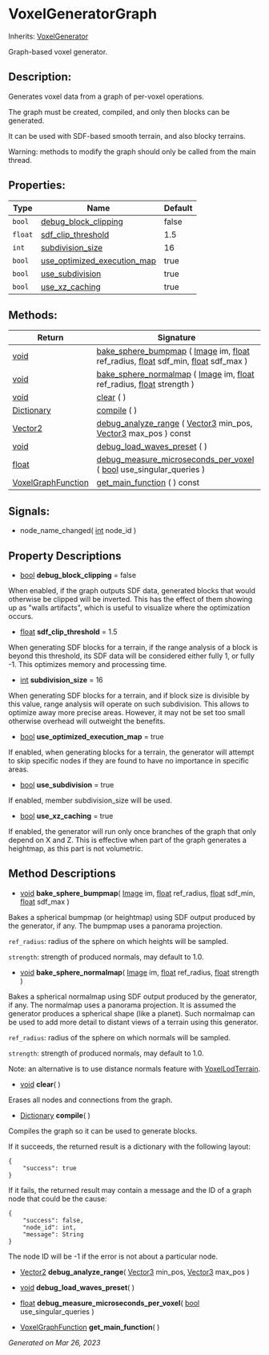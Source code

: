 # VoxelGeneratorGraph

Inherits: [VoxelGenerator](VoxelGenerator.md)


Graph-based voxel generator.

## Description: 

Generates voxel data from a graph of per-voxel operations.

The graph must be created, compiled, and only then blocks can be generated.

It can be used with SDF-based smooth terrain, and also blocky terrains.

Warning: methods to modify the graph should only be called from the main thread.

## Properties: 


Type     | Name                                                           | Default 
-------- | -------------------------------------------------------------- | --------
`bool`   | [debug_block_clipping](#i_debug_block_clipping)                | false   
`float`  | [sdf_clip_threshold](#i_sdf_clip_threshold)                    | 1.5     
`int`    | [subdivision_size](#i_subdivision_size)                        | 16      
`bool`   | [use_optimized_execution_map](#i_use_optimized_execution_map)  | true    
`bool`   | [use_subdivision](#i_use_subdivision)                          | true    
`bool`   | [use_xz_caching](#i_use_xz_caching)                            | true    
<p></p>

## Methods: 


Return                                                                              | Signature                                                                                                                                                                                                                                                                                                                                                                               
----------------------------------------------------------------------------------- | ----------------------------------------------------------------------------------------------------------------------------------------------------------------------------------------------------------------------------------------------------------------------------------------------------------------------------------------------------------------------------------------
[void](#)                                                                           | [bake_sphere_bumpmap](#i_bake_sphere_bumpmap) ( [Image](https://docs.godotengine.org/en/stable/classes/class_image.html) im, [float](https://docs.godotengine.org/en/stable/classes/class_float.html) ref_radius, [float](https://docs.godotengine.org/en/stable/classes/class_float.html) sdf_min, [float](https://docs.godotengine.org/en/stable/classes/class_float.html) sdf_max )  
[void](#)                                                                           | [bake_sphere_normalmap](#i_bake_sphere_normalmap) ( [Image](https://docs.godotengine.org/en/stable/classes/class_image.html) im, [float](https://docs.godotengine.org/en/stable/classes/class_float.html) ref_radius, [float](https://docs.godotengine.org/en/stable/classes/class_float.html) strength )                                                                               
[void](#)                                                                           | [clear](#i_clear) ( )                                                                                                                                                                                                                                                                                                                                                                   
[Dictionary](https://docs.godotengine.org/en/stable/classes/class_dictionary.html)  | [compile](#i_compile) ( )                                                                                                                                                                                                                                                                                                                                                               
[Vector2](https://docs.godotengine.org/en/stable/classes/class_vector2.html)        | [debug_analyze_range](#i_debug_analyze_range) ( [Vector3](https://docs.godotengine.org/en/stable/classes/class_vector3.html) min_pos, [Vector3](https://docs.godotengine.org/en/stable/classes/class_vector3.html) max_pos ) const                                                                                                                                                      
[void](#)                                                                           | [debug_load_waves_preset](#i_debug_load_waves_preset) ( )                                                                                                                                                                                                                                                                                                                               
[float](https://docs.godotengine.org/en/stable/classes/class_float.html)            | [debug_measure_microseconds_per_voxel](#i_debug_measure_microseconds_per_voxel) ( [bool](https://docs.godotengine.org/en/stable/classes/class_bool.html) use_singular_queries )                                                                                                                                                                                                         
[VoxelGraphFunction](VoxelGraphFunction.md)                                         | [get_main_function](#i_get_main_function) ( ) const                                                                                                                                                                                                                                                                                                                                     
<p></p>

## Signals: 

- node_name_changed( [int](https://docs.godotengine.org/en/stable/classes/class_int.html) node_id ) 

## Property Descriptions

- [bool](https://docs.godotengine.org/en/stable/classes/class_bool.html)<span id="i_debug_block_clipping"></span> **debug_block_clipping** = false

When enabled, if the graph outputs SDF data, generated blocks that would otherwise be clipped will be inverted. This has the effect of them showing up as "walls artifacts", which is useful to visualize where the optimization occurs.

- [float](https://docs.godotengine.org/en/stable/classes/class_float.html)<span id="i_sdf_clip_threshold"></span> **sdf_clip_threshold** = 1.5

When generating SDF blocks for a terrain, if the range analysis of a block is beyond this threshold, its SDF data will be considered either fully 1, or fully -1. This optimizes memory and processing time.

- [int](https://docs.godotengine.org/en/stable/classes/class_int.html)<span id="i_subdivision_size"></span> **subdivision_size** = 16

When generating SDF blocks for a terrain, and if block size is divisible by this value, range analysis will operate on such subdivision. This allows to optimize away more precise areas. However, it may not be set too small otherwise overhead will outweight the benefits.

- [bool](https://docs.godotengine.org/en/stable/classes/class_bool.html)<span id="i_use_optimized_execution_map"></span> **use_optimized_execution_map** = true

If enabled, when generating blocks for a terrain, the generator will attempt to skip specific nodes if they are found to have no importance in specific areas.

- [bool](https://docs.godotengine.org/en/stable/classes/class_bool.html)<span id="i_use_subdivision"></span> **use_subdivision** = true

If enabled, member subdivision_size will be used.

- [bool](https://docs.godotengine.org/en/stable/classes/class_bool.html)<span id="i_use_xz_caching"></span> **use_xz_caching** = true

If enabled, the generator will run only once branches of the graph that only depend on X and Z. This is effective when part of the graph generates a heightmap, as this part is not volumetric.

## Method Descriptions

- [void](#)<span id="i_bake_sphere_bumpmap"></span> **bake_sphere_bumpmap**( [Image](https://docs.godotengine.org/en/stable/classes/class_image.html) im, [float](https://docs.godotengine.org/en/stable/classes/class_float.html) ref_radius, [float](https://docs.godotengine.org/en/stable/classes/class_float.html) sdf_min, [float](https://docs.godotengine.org/en/stable/classes/class_float.html) sdf_max ) 

Bakes a spherical bumpmap (or heightmap) using SDF output produced by the generator, if any. The bumpmap uses a panorama projection.

`ref_radius`: radius of the sphere on which heights will be sampled.

`strength`: strength of produced normals, may default to 1.0.

- [void](#)<span id="i_bake_sphere_normalmap"></span> **bake_sphere_normalmap**( [Image](https://docs.godotengine.org/en/stable/classes/class_image.html) im, [float](https://docs.godotengine.org/en/stable/classes/class_float.html) ref_radius, [float](https://docs.godotengine.org/en/stable/classes/class_float.html) strength ) 

Bakes a spherical normalmap using SDF output produced by the generator, if any. The normalmap uses a panorama projection. It is assumed the generator produces a spherical shape (like a planet). Such normalmap can be used to add more detail to distant views of a terrain using this generator.

`ref_radius`: radius of the sphere on which normals will be sampled.

`strength`: strength of produced normals, may default to 1.0.

Note: an alternative is to use distance normals feature with [VoxelLodTerrain](VoxelLodTerrain.md).

- [void](#)<span id="i_clear"></span> **clear**( ) 

Erases all nodes and connections from the graph.

- [Dictionary](https://docs.godotengine.org/en/stable/classes/class_dictionary.html)<span id="i_compile"></span> **compile**( ) 

Compiles the graph so it can be used to generate blocks.

If it succeeds, the returned result is a dictionary with the following layout:

```gdscript
{
	"success": true
}

```

If it fails, the returned result may contain a message and the ID of a graph node that could be the cause:

```gdscript
{
	"success": false,
	"node_id": int,
	"message": String
}

```

The node ID will be -1 if the error is not about a particular node.

- [Vector2](https://docs.godotengine.org/en/stable/classes/class_vector2.html)<span id="i_debug_analyze_range"></span> **debug_analyze_range**( [Vector3](https://docs.godotengine.org/en/stable/classes/class_vector3.html) min_pos, [Vector3](https://docs.godotengine.org/en/stable/classes/class_vector3.html) max_pos ) 


- [void](#)<span id="i_debug_load_waves_preset"></span> **debug_load_waves_preset**( ) 


- [float](https://docs.godotengine.org/en/stable/classes/class_float.html)<span id="i_debug_measure_microseconds_per_voxel"></span> **debug_measure_microseconds_per_voxel**( [bool](https://docs.godotengine.org/en/stable/classes/class_bool.html) use_singular_queries ) 


- [VoxelGraphFunction](VoxelGraphFunction.md)<span id="i_get_main_function"></span> **get_main_function**( ) 


_Generated on Mar 26, 2023_
